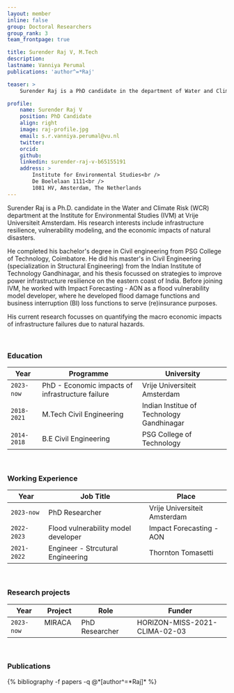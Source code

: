 ```yaml
---
layout: member
inline: false
group: Doctoral Researchers
group_rank: 3
team_frontpage: true

title: Surender Raj V, M.Tech
description: 
lastname: Vanniya Perumal
publications: 'author^=*Raj'

teaser: >
    Surender Raj is a PhD candidate in the department of Water and Climate Risk (WCR) of the Institute for Environmental Studies (IVM) at Vrije Universiteit Amsterdam.

profile:
    name: Surender Raj V
    position: PhD Candidate
    align: right
    image: raj-profile.jpg
    email: s.r.vanniya.perumal@vu.nl
    twitter: 
    orcid: 
    github: 
    linkedin: surender-raj-v-b65155191
    address: >
        Institute for Environmental Studies<br />
        De Boelelaan 1111<br />
        1081 HV, Amsterdam, The Netherlands
---
```


Surender Raj is a Ph.D. candidate in the Water and Climate Risk (WCR) department at the Institute for Environmental Studies (IVM) at Vrije Universiteit Amsterdam. His research interests include infrastructure resilience, vulnerability modeling, and the economic impacts of natural disasters. 

He completed his bachelor's degree in Civil engineering from PSG College of Technology, Coimbatore. He did his master's in Civil Engineering (specialization in Structural Engineering) from the Indian Institute of Technology Gandhinagar, and his thesis focussed on strategies to improve power infrastructure resilience on the eastern coast of India. Before joining IVM, he worked with Impact Forecasting - AON as a flood vulnerability  model developer, where he developed flood damage functions and business interruption (BI) loss functions to serve (re)insurance purposes.

His current research focusses on quantifying the macro economic impacts of infrastructure failures due to natural hazards.

<br>

### Education 

Year  | Programme | University
-------|-------------------| ----------- 
`2023-now`&nbsp; &nbsp;| PhD - Economic impacts of infrastructure failure  &nbsp;&nbsp; | Vrije Universiteit Amsterdam 
`2018-2021` | M.Tech Civil Engineering | Indian Institue of Technology Gandhinagar
`2014-2018` | B.E Civil Engineering | PSG College of Technology

<br>

### Working Experience

Year  | Job Title | Place 
-------|-------------------| ----------- 
`2023-now` | PhD Researcher | Vrije Universiteit Amsterdam 
`2022-2023` &nbsp;&nbsp; | Flood vulnerability model developer  &nbsp;&nbsp; | Impact Forecasting - AON
`2021-2022` &nbsp;&nbsp; | Engineer - Strcutural Engineering | Thornton Tomasetti

<br>

### Research projects

Year | Project | Role | Funder 
-------|-------------------| ----------- | ---------
`2023-now` &nbsp;&nbsp; | MIRACA  &nbsp;&nbsp;| PhD Researcher  &nbsp;&nbsp;| HORIZON-MISS-2021-CLIMA-02-03

<br>

### Publications
<div class="publications">
  {% bibliography -f papers -q @*[author^=*Raj]* %}
</div>